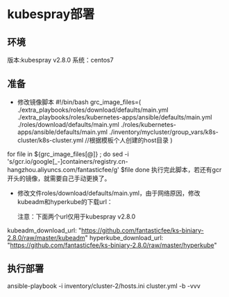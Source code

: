 # kubespray部署

## 环境

版本:kubespray v2.8.0
系统：centos7

## 准备

* 修改镜像脚本
#!/bin/bash
grc_image_files=(
./extra_playbooks/roles/download/defaults/main.yml
./extra_playbooks/roles/kubernetes-apps/ansible/defaults/main.yml
./roles/download/defaults/main.yml
./roles/kubernetes-apps/ansible/defaults/main.yml
./inventory/mycluster/group_vars/k8s-cluster/k8s-cluster.yml   //根据模板个人创建的host目录
)
 
 for file in ${grc_image_files[@]} ; do
 sed -i 's/gcr.io\/google[_-]containers/registry.cn-hangzhou.aliyuncs.com\/fantasticfee/g' $file
 done
 执行完此脚本，若还有gcr开头的镜像，就需要自己手动更换了。
 
* 修改文件roles/download/defaults/main.yml，由于网络原因，修改kubeadm和hyperkube的下载url：

  注意：下面两个url仅用于kubespray v2.8.0

kubeadm_download_url: "https://github.com/fantasticfee/ks-biniary-2.8.0/raw/master/kubeadm"
hyperkube_download_url: "https://github.com/fantasticfee/ks-biniary-2.8.0/raw/master/hyperkube"

## 执行部署
ansible-playbook -i inventory/cluster-2/hosts.ini cluster.yml -b -vvv
